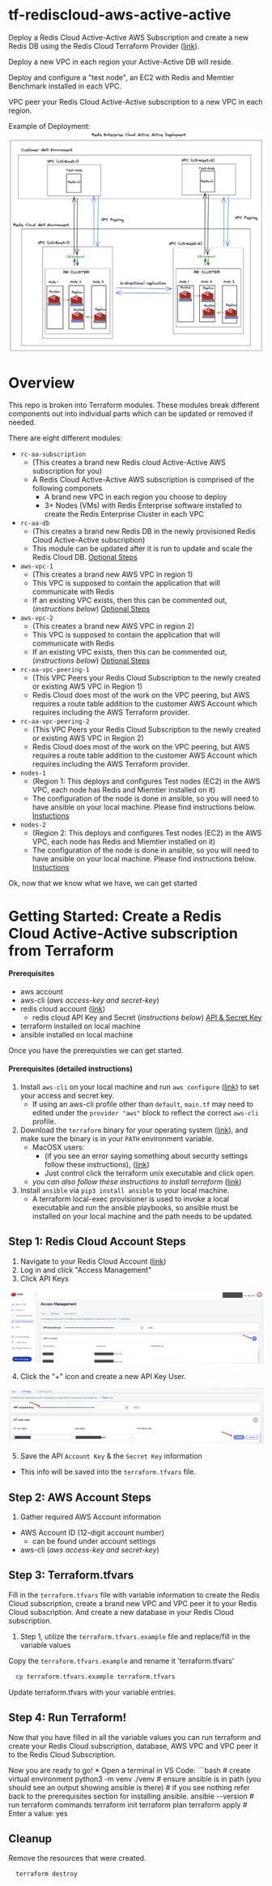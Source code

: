 # tf-rediscloud-aws-active-active
Deploy a Redis Cloud Active-Active AWS Subscription and create a new Redis DB using the Redis Cloud Terraform Provider ([link](https://registry.terraform.io/providers/RedisLabs/rediscloud/latest/docs)).

Deploy a new VPC in each region your Active-Active DB will reside.

Deploy and configure a "test node", an EC2 with Redis and Memtier Benchmark installed in each VPC.

VPC peer your Redis Cloud Active-Active subscription to a new VPC in each region.

Example of Deployment:
![Alt text](images/RedisCloudAA-Example.png?raw=true "Title")

# Overview

This repo is broken into Terraform modules. 
These modules break different components out into individual parts which can be updated or removed if needed.

There are eight different modules:
* `rc-aa-subscription` 
    * (This creates a brand new Redis cloud Active-Active AWS subscription for you)
    * A Redis Cloud Active-Active AWS subscription is comprised of the following componets
      * A brand new VPC in each region you choose to deploy
      * 3+ Nodes (VMs) with Redis Enterprise software installed to create the Redis Enterprise Cluster in each VPC
* `rc-aa-db` 
  * (This creates a brand new Redis DB in the newly provisioned Redis Cloud Active-Active subscription)
  * This module can be updated after it is run to update and scale the Redis Cloud DB. [Optional Steps](#i-want-to-update-my-existing-db-after-it-is-created)
* `aws-vpc-1` 
  * (This creates a brand new AWS VPC in region 1)
  * This VPC is supposed to contain the application that will communicate with Redis
  * If an existing VPC exists, then this can be commented out, (*instructions below*) [Optional Steps](#i-have-an-existing-aws-vpc-i-want-to-use)
* `aws-vpc-2` 
  * (This creates a brand new AWS VPC in region 2)
  * This VPC is supposed to contain the application that will communicate with Redis
  * If an existing VPC exists, then this can be commented out, (*instructions below*) [Optional Steps](#i-have-an-existing-aws-vpc-i-want-to-use)
* `rc-aa-vpc-peering-1` 
  * (This VPC Peers your Redis Cloud Subscription to the newly created or existing AWS VPC in Region 1)
  * Redis Cloud does most of the work on the VPC peering, but AWS requires a route table addition to the customer AWS Account which requires including the AWS Terraform provider.
* `rc-aa-vpc-peering-2` 
  * (This VPC Peers your Redis Cloud Subscription to the newly created or existing AWS VPC in Region 2)
  * Redis Cloud does most of the work on the VPC peering, but AWS requires a route table addition to the customer AWS Account which requires including the AWS Terraform provider.
* `nodes-1` 
  * (Region 1: This deploys and configures Test nodes (EC2) in the AWS VPC, each node has Redis and Miemtier installed on it)
  * The configuration of the node is done in ansible, so you will need to have ansible on your local machine. Please find instructions below. [Instuctions](#prerequisites-detailed-instructions)
* `nodes-2` 
  * (Region 2: This deploys and configures Test nodes (EC2) in the AWS VPC, each node has Redis and Miemtier installed on it)
  * The configuration of the node is done in ansible, so you will need to have ansible on your local machine. Please find instructions below. [Instuctions](#prerequisites-detailed-instructions)


Ok, now that we know what we have, we can get started

# Getting Started: Create a Redis Cloud Active-Active subscription from Terraform

#### Prerequisites
* aws account
* aws-cli (*aws access-key and secret-key*)
* redis cloud account ([link](https://redis.com/try-free/))
  * redis cloud API Key and Secret (*instructions below*) [API & Secret Key](#step-1-redis-cloud-account-steps)
* terraform installed on local machine
* ansible installed on local machine

Once you have the prerequisties we can get started.

#### Prerequisites (detailed instructions)
1.  Install `aws-cli` on your local machine and run `aws configure` ([link](https://docs.aws.amazon.com/cli/latest/userguide/cli-chap-install.html)) to set your access and secret key.
    - If using an aws-cli profile other than `default`, `main.tf` may need to edited under the `provider "aws"` block to reflect the correct `aws-cli` profile.
2.  Download the `terraform` binary for your operating system ([link](https://www.terraform.io/downloads.html)), and make sure the binary is in your `PATH` environment variable.
    - MacOSX users:
        - (if you see an error saying something about security settings follow these instructions), ([link](https://github.com/hashicorp/terraform/issues/23033))
        - Just control click the terraform unix executable and click open. 
    - *you can also follow these instructions to install terraform* ([link](https://learn.hashicorp.com/tutorials/terraform/install-cli))
 3.  Install `ansible` via `pip3 install ansible` to your local machine.
     - A terraform local-exec provisioner is used to invoke a local executable and run the ansible playbooks, so ansible must be installed on your local machine and the path needs to be updated.

## Step 1: Redis Cloud Account Steps
1. Navigate to your Redis Cloud Account ([link](https://app.redislabs.com/))
2. Log in and click "Access Management"
3. Click API Keys

![Alt text](images/rc-accessmanagment-1.png?raw=true "Title")

4. Click the "+" icon and create a new API Key User.

![Alt text](images/rc-accessmanagment-2.png?raw=true "Title")

5. Save the API `Account Key` & the `Secret Key` information
  * This info will be saved into the `terraform.tfvars` file.

## Step 2: AWS Account Steps

1. Gather required AWS Account information
* AWS Account ID (12-digit account number)
  * can be found under account settings
* aws-cli (*aws access-key and secret-key*)

## Step 3: Terraform.tfvars

Fill in the `terraform.tfvars` file with variable information to 
create the Redis Cloud subscription, create a brand new VPC and VPC peer it to your Redis Cloud subscription.
And create a new database in your Redis Cloud subscription.

1. Step 1, utilize the `terraform.tfvars.example` file and replace/fill in the variable values

Copy the `terraform.tfvars.example` and rename it 'terraform.tfvars'
```bash
  cp terraform.tfvars.example terraform.tfvars
```
Update terraform.tfvars with your variable entries.


## Step 4: Run Terraform!

Now that you have filled in all the variable values
you can run terraform and create your Redis Cloud subscription, database, 
AWS VPC and VPC peer it to the Redis Cloud Subscription.

Now you are ready to go!
    * Open a terminal in VS Code:
    ```bash
    # create virtual environment
    python3 -m venv ./venv
    # ensure ansible is in path (you should see an output showing ansible is there)
    # if you see nothing refer back to the prerequisites section for installing ansible.
    ansible --version
    # run terraform commands
    terraform init
    terraform plan
    terraform apply
    # Enter a value: yes

## Cleanup

Remove the resources that were created.

```bash
  terraform destroy
```
